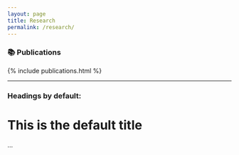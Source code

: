 ```yaml
---
layout: page
title: Research
permalink: /research/
---
```

### 📚 Publications

{% include publications.html %}

***

### Headings by default:
# This is the default title
…
